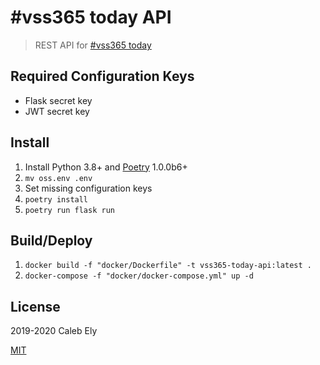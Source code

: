 # #vss365 today API

> REST API for [#vss365 today](https://vss365today.com)

## Required Configuration Keys

* Flask secret key
* JWT secret key

## Install

1. Install Python 3.8+ and [Poetry](https://poetry.eustace.io/) 1.0.0b6+
1. `mv oss.env .env`
1. Set missing configuration keys
1. `poetry install`
1. `poetry run flask run`


## Build/Deploy

1. `docker build -f "docker/Dockerfile" -t vss365-today-api:latest .`
1. `docker-compose -f "docker/docker-compose.yml" up -d`

## License

2019-2020 Caleb Ely

[MIT](LICENSE)
